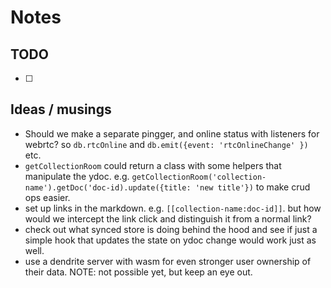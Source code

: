 # Notes

## TODO

- [ ]

## Ideas / musings

- Should we make a separate pingger, and online status with listeners for webrtc? so `db.rtcOnline` and `db.emit({event: 'rtcOnlineChange' })` etc.
- `getCollectionRoom` could return a class with some helpers that manipulate the ydoc. e.g. `getCollectionRoom('collection-name').getDoc('doc-id).update({title: 'new title'})` to make crud ops easier.
- set up links in the markdown. e.g. `[[collection-name:doc-id]]`. but how would we intercept the link click and distinguish it from a normal link?
- check out what synced store is doing behind the hood and see if just a simple hook that updates the state on ydoc change would work just as well.
- use a dendrite server with wasm for even stronger user ownership of their data. NOTE: not possible yet, but keep an eye out.
